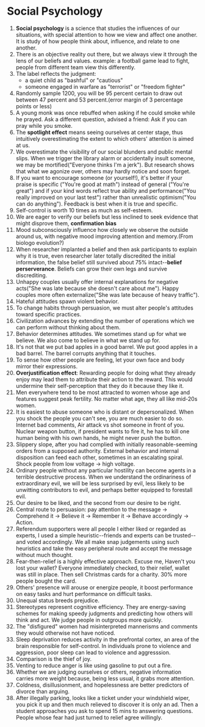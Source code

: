 # Social Psychology

1. **Social psychology** is a science that studies the influences of our situations, with special attention to how we view and affect one another. It is study of how people think about, influence, and relate to one another. 
2. There is an objective reality out there, but we always view it through the lens of our beliefs and values. example: a football game lead to fight, people from different team view this differently. 
3. The label reflects the judgment:
    - a quiet child as "bashful" or "cautious"
    - someone engaged in warfare as "terrorist" or "freedom fighter"
4. Randomly sample 1200, you will be 95 percent certain to draw out between 47 percent and 53 percent.(error margin of 3 percentage points or less)
5. A young monk was once rebuffed when asking if he could smoke while he prayed. Ask a different question, advised a friend: Ask if you can pray while you smoke. 
6. The **spotlight effect** means seeing ourselves at center stage, thus intuitively overestimating the extent to which others' attention is aimed at us.
7. We overestimate the visibility of our social blunders and public mental slips. When we trigger the library alarm or accidentally insult someone, we may be mortified("Everyone thinks I'm a jerk"). But research shows that what we agonize over, others may hardly notice and soon forget. 
8. If you want to encourage someone (or yourself!), it's better if your praise is specific ("You're good at math") instead of general ("You're great") and if your kind words reflect true ability and performance("You really improved on your last test") rather than unrealistic optimism("You can do anything"). Feedback is best when it is true and specific. 
9. Self-control is worth 10 times as much as self-esteem. 
10. We are eager to verify our beliefs but less inclined to seek evidence that might disprove them, **confirmation bias**
11. Mood subconsciously influence how closely we observe the outside around us, with negative mood improving attention and memory.(From biologo evolution?)
12. When researcher implanted a belief and then ask participants to explain why it is true, even researcher later totally discredited the initial information, the false belief still survived about 75% intact--**belief perserverance**. Beliefs can grow their own legs and survive discrediting. 
13. Unhappy couples usually offer internal explanations for negative acts("She was late because she doesn't care about me"). Happy couples more often externalize("She was late because of heavy traffic"). 
14. Hateful attitudes spawn violent behavior.
15. To change habits through persuasion, we must alter people's attitudes toward specific practices.
16. Civilization advances by extending the number of operations which we can perform without thinking about them.
17. Behavior determines attitudes. We sometimes stand up for what we believe. We also come to believe in what we stand up for. 
18. It's not that we put bad apples in a good barrel. We put good apples in a bad barrel. The barrel corrupts anything that it touches. 
19. To sense how other people are feeling, let your own face and body mirror their expressions.
20. **Overjustification effect**: Rewarding people for doing what they already enjoy may lead them to attribute their action to the reward. This would undermine their self-perception that they do it because they like it.
21. Men everywhere tend to be most attracted to women whose age and features suggest peak fertility. No matter what age, they all like mid-20s women. 
22. It is easiest to abuse someone who is distant or depersonalized. When you shock the people you can't see, you are much easier to do so. Internet bad comments, Air attack vs shot someone in front of you. Nuclear weapon button, if president wants to fire it, he has to kill one human being with his own hands, he might never push the button. 
23. Slippery slope, after you had complied with initially reasonable-seeming orders from a supposed authority. External behavior and internal disposition can feed each other, sometimes in an escalating spiral. Shock people from low voltage -> high voltage. 
24. Ordinary people without any particular hostility can become agents in a terrible destructive process. When we understand the ordinariness of extraordinary evil, we will be less surprised by evil, less likely to be unwitting contributors to evil, and perhaps better equipped to forestall evil.
25. Our desire to be liked, and the second from our desire to be right.
26. Central route to persuasion: pay attention to the message -> Comprehend it -> Believe it -> Remember it -> Behave accordingly -> Action.
27. Referendum supporters were all people I either liked or regarded as experts, I used a simple heuristic--friends and experts can be trusted--and voted accordingly. We all make snap judgements using such heuristics and take the easy peripheral route and accept the message without much thought.
28. Fear-then-relief is a highly effective approach. Excuse me, Haven't you lost your wallet? Everyone immediately checked, to their relief, wallet was still in place. Then sell Christmas cards for a charity. 30% more people bought the card. 
29. Others' presence will arouse or energize people, it boost performance on easy tasks and hurt performance on difficult tasks.
30. Unequal status breeds prejudice.
31. Stereotypes represent cognitive efficiency. They are energy-saving schemes for making speedy judgments and predicting how others will think and act. We judge people in outgroups more quickly. 
32. The "disfigured" women had misinterpreted mannerisms and comments they would otherwise not have noticed. 
33. Sleep deprivation reduces activity in the prefrontal cortex, an area of the brain responsible for self-control. In individuals prone to violence and aggression, poor sleep can lead to violence and aggresssion. 
34. Comparison is the thief of joy.
35. Venting to reduce anger is like using gasoline to put out a fire.
36. Whether we are judging ourselves or others, negative information carries more weight because, being less usual, it grabs more attention.
37. Coldness, disillusionment, and hopelessness are better predictors of divorce than arguing.
38. After illegally parking, looks like a ticket under your windshield wiper, you pick it up and then much relieved to discover it is only an ad. Then a student approaches you ask to spend 15 mins to answering questions. People whose fear had just turned to relief agree willingly. 

